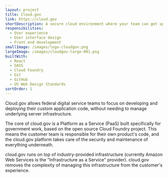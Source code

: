 ```yaml
---
layout: project
title: Cloud.gov
link: https://cloud.gov
shortDescription: A secure cloud environment where your team can get up and running in minutes, then build, manage, and release applications with a radically shortened compliance review process.
responsibilities:
  - User experience
  - User interface design
  - Front end development
smallImage: /images/logo-cloudgov.png
largeImage: /images/cloudgov-large-001.png
builtWith:
  - React
  - SASS
  - Cloud Foundry
  - Git
  - GitHub
  - US Web Design Standards
sortOrder: 1
---  
```


Cloud.gov allows federal digital service teams to focus on developing and deploying their custom application code, without needing to manage underlying server infrastructure.

The core of cloud.gov is a Platform as a Service (PaaS) built specifically for government work, based on the open source Cloud Foundry project. This means the customer team is responsible for their own product's code, and the cloud.gov platform takes care of the security and maintenance of everything underneath.

cloud.gov runs on top of industry-provided infrastructure (currently Amazon Web Services is the "Infrastructure as a Service" provider). cloud.gov removes the complexity of managing this infrastructure from the customer's experience.
